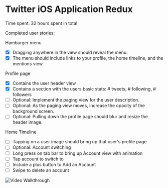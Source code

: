 # Twitter iOS Application Redux

Time spent: 32 hours spent in total

Completed user stories:

Hamburger menu
* [x] Dragging anywhere in the view should reveal the menu.
* [x] The menu should include links to your profile, the home timeline, and the mentions view.

Profile page
* [x] Contains the user header view
* [x] Contains a section with the users basic stats: # tweets, # following, # followers
* [ ] Optional: Implement the paging view for the user description.
* [ ] Optional: As the paging view moves, increase the opacity of the background screen.
* [ ] Optional: Pulling down the profile page should blur and resize the header image.

Home Timeline
* [ ] Tapping on a user image should bring up that user's profile page
* [ ] Optional: Account switching
* [ ] Long press on tab bar to bring up Account view with animation
* [ ] Tap account to switch to
* [ ] Include a plus button to Add an Account
* [ ] Swipe to delete an account

![Video Walkthrough](demo.gif)
